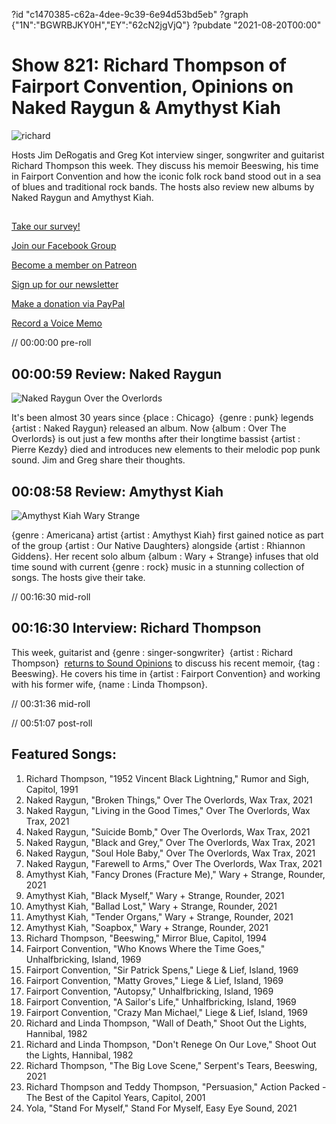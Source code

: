 ?id "c1470385-c62a-4dee-9c39-6e94d53bd5eb"
?graph {"1N":"BGWRBJKY0H","EY":"62cN2jgVjQ"}
?pubdate "2021-08-20T00:00"
# Show 821: Richard Thompson of Fairport Convention, Opinions on Naked Raygun & Amythyst Kiah

![richard](https://static.soundopinions.org/images/2021/richard.jpeg)

Hosts Jim DeRogatis and Greg Kot interview singer, songwriter and guitarist Richard Thompson this week. They discuss his memoir Beeswing, his time in Fairport Convention and how the iconic folk rock band stood out in a sea of blues and traditional rock bands. The hosts also review new albums by Naked Raygun and Amythyst Kiah. 



## 

[Take our survey!](https://bit.ly/3i4BWdinsn)

[Join our Facebook Group](https://bit.ly/3sivr9T)

[Become a member on Patreon](https://bit.ly/3slWZvc)

[Sign up for our newsletter](https://bit.ly/3eEvRnG)

[Make a donation via PayPal](https://bit.ly/3dmt9lU)

[Record a Voice Memo](https://bit.ly/2RyD5Ah)

// 00:00:00 pre-roll



## 00:00:59 Review: Naked Raygun

![Naked Raygun Over the Overlords](https://static.soundopinions.org/assets/821/1N1.jpg)

It's been almost 30 years since {place : Chicago}  {genre : punk} legends {artist : Naked Raygun} released an album. Now {album : Over The Overlords} is out just a few months after their longtime bassist {artist : Pierre Kezdy} died and introduces new elements to their melodic pop punk sound. Jim and Greg share their thoughts.



## 00:08:58 Review: Amythyst Kiah

![Amythyst Kiah Wary  Strange](https://static.soundopinions.org/assets/821/EY1.jpg)

{genre : Americana} artist {artist : Amythyst Kiah} first gained notice as part of the group {artist : Our Native Daughters} alongside {artist : Rhiannon Giddens}. Her recent solo album {album : Wary + Strange} infuses that old time sound with current {genre : rock} music in a stunning collection of songs. The hosts give their take.

// 00:16:30 mid-roll



## 00:16:30 Interview: Richard Thompson



This week, guitarist and {genre : singer-songwriter}  {artist : Richard Thompson}  [returns to Sound Opinions](https://soundopinions.org/show/446#richard-thompson) to discuss his recent memoir, {tag : Beeswing}. He covers his time in {artist : Fairport Convention} and working with his former wife, {name : Linda Thompson}.

// 00:31:36 mid-roll

// 00:51:07 post-roll



## Featured Songs:

1. Richard Thompson, "1952 Vincent Black Lightning," Rumor and Sigh, Capitol, 1991
2. Naked Raygun, "Broken Things," Over The Overlords, Wax Trax, 2021
3. Naked Raygun, "Living in the Good Times," Over The Overlords, Wax Trax, 2021
4. Naked Raygun, "Suicide Bomb," Over The Overlords, Wax Trax, 2021
5. Naked Raygun, "Black and Grey," Over The Overlords, Wax Trax, 2021
6. Naked Raygun, "Soul Hole Baby," Over The Overlords, Wax Trax, 2021
7. Naked Raygun, "Farewell to Arms," Over The Overlords, Wax Trax, 2021
8. Amythyst Kiah, "Fancy Drones (Fracture Me)," Wary + Strange, Rounder, 2021
9. Amythyst Kiah, "Black Myself," Wary + Strange, Rounder, 2021
10. Amythyst Kiah, "Ballad Lost," Wary + Strange, Rounder, 2021
11. Amythyst Kiah, "Tender Organs," Wary + Strange, Rounder, 2021
12. Amythyst Kiah, "Soapbox," Wary + Strange, Rounder, 2021
13. Richard Thompson, "Beeswing," Mirror Blue, Capitol, 1994
14. Fairport Convention, "Who Knows Where the Time Goes," Unhalfbricking, Island, 1969
15. Fairport Convention, "Sir Patrick Spens," Liege & Lief, Island, 1969
16. Fairport Convention, "Matty Groves," Liege & Lief, Island, 1969
17. Fairport Convention, "Autopsy," Unhalfbricking, Island, 1969
18. Fairport Convention, "A Sailor's Life," Unhalfbricking, Island, 1969
19. Fairport Convention, "Crazy Man Michael," Liege & Lief, Island, 1969
20. Richard and Linda Thompson, "Wall of Death," Shoot Out the Lights, Hannibal, 1982
21. Richard and Linda Thompson, "Don't Renege On Our Love," Shoot Out the Lights, Hannibal, 1982
22. Richard Thompson, "The Big Love Scene," Serpent's Tears, Beeswing, 2021
23. Richard Thompson and Teddy Thompson, "Persuasion," Action Packed - The Best of the Capitol Years, Capitol, 2001
24. Yola, "Stand For Myself," Stand For Myself, Easy Eye Sound, 2021
